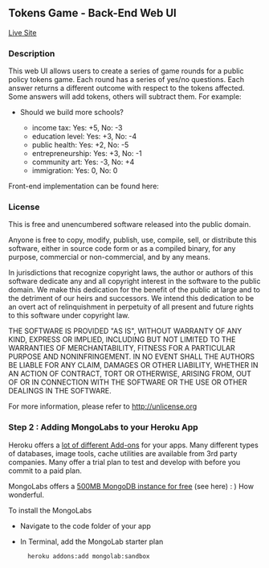 ## Tokens Game - Back-End Web UI

[Live Site](http://tokensgame-web-ui.herokuapp.com/)


### Description

This web UI allows users to create a series of game rounds for a public policy tokens game. Each round has a series of yes/no questions. Each answer returns a different outcome with respect to the tokens affected. Some answers will add tokens, others will subtract them. For example:

* Should we build more schools?

	- income tax: Yes: +5, No: -3 
    - education level: Yes: +3, No: -4 
    - public health: Yes: +2, No: -5 
    - entrepreneurship: Yes: +3, No: -1 
    - community art: Yes: -3, No: +4 
    - immigration: Yes: 0, No: 0
    
Front-end implementation can be found here:

### License

This is free and unencumbered software released into the public domain.

Anyone is free to copy, modify, publish, use, compile, sell, or
distribute this software, either in source code form or as a compiled
binary, for any purpose, commercial or non-commercial, and by any
means.

In jurisdictions that recognize copyright laws, the author or authors
of this software dedicate any and all copyright interest in the
software to the public domain. We make this dedication for the benefit
of the public at large and to the detriment of our heirs and
successors. We intend this dedication to be an overt act of
relinquishment in perpetuity of all present and future rights to this
software under copyright law.

THE SOFTWARE IS PROVIDED "AS IS", WITHOUT WARRANTY OF ANY KIND,
EXPRESS OR IMPLIED, INCLUDING BUT NOT LIMITED TO THE WARRANTIES OF
MERCHANTABILITY, FITNESS FOR A PARTICULAR PURPOSE AND NONINFRINGEMENT.
IN NO EVENT SHALL THE AUTHORS BE LIABLE FOR ANY CLAIM, DAMAGES OR
OTHER LIABILITY, WHETHER IN AN ACTION OF CONTRACT, TORT OR OTHERWISE,
ARISING FROM, OUT OF OR IN CONNECTION WITH THE SOFTWARE OR THE USE OR
OTHER DEALINGS IN THE SOFTWARE.

For more information, please refer to <http://unlicense.org>




### Step 2 : Adding MongoLabs to your Heroku App

Heroku offers a [lot of different Add-ons](https://addons.heroku.com/) for your apps. Many different types of databases, image tools, cache utilities are available from 3rd party companies. Many offer a trial plan to test and develop with before you commit to a paid plan.

MongoLabs offers a [500MB MongoDB instance for free](https://addons.heroku.com/mongolab) (see here) : ) How wonderful.

To install the MongoLabs 

* Navigate to the code folder of your app
* In Terminal, add the MongoLab starter plan

		heroku addons:add mongolab:sandbox

